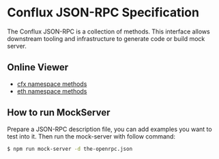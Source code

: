 # Conflux JSON-RPC Specification

The Conflux JSON-RPC is a collection of methods. This interface allows downstream tooling and infrastructure to generate code or build mock server.

## Online Viewer

* [cfx namespace methods](https://playground.open-rpc.org/?schemaUrl=https://raw.githubusercontent.com/conflux-chain/jsonrpc-spec/main/src/cfx/cfx.json&uiSchema[appBar][ui:splitView]=false&uiSchema[appBar][ui:input]=false&uiSchema[appBar])
* [eth namespace methods](https://playground.open-rpc.org/?schemaUrl=https://raw.githubusercontent.com/conflux-chain/jsonrpc-spec/main/src/eth/eth.json&uiSchema[appBar][ui:splitView]=false&uiSchema[appBar][ui:input]=false&uiSchema[appBar])

## How to run MockServer

Prepare a JSON-RPC description file, you can add examples you want to test into it. Then run the mock-server with follow command:

```sh
$ npm run mock-server -d the-openrpc.json
```